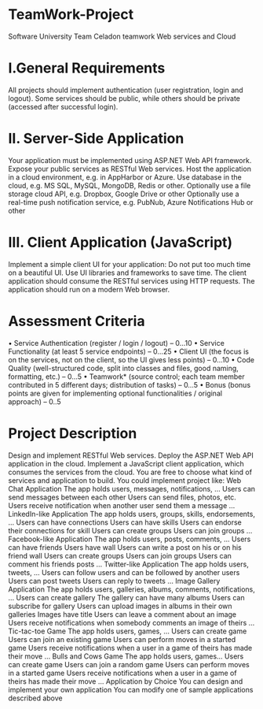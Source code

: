 # TeamWork-Project
Software University Team Celadon teamwork Web services and Cloud 

# I.General Requirements
All projects should implement authentication (user registration, login and logout). Some services should be public, while others should be private (accessed after successful login).

# II. Server-Side Application
Your application must be implemented using ASP.NET Web API framework.
Expose your public services as RESTful Web services.
Host the application in a cloud environment, e.g. in AppHarbor or Azure.
Use database in the cloud, e.g. MS SQL, MySQL, MongoDB, Redis or other.
Optionally use a file storage cloud API, e.g. Dropbox, Google Drive or other
Optionally use a real-time push notification service, e.g. PubNub, Azure Notifications Hub or other

# III. Client Application (JavaScript)
Implement a simple client UI for your application:
Do not put too much time on a beautiful UI.
Use UI libraries and frameworks to save time.
The client application should consume the RESTful services using HTTP requests.
The application should run on a modern Web browser.

# Assessment Criteria
• Service Authentication (register / login / logout) – 0…10
• Service Functionality (at least 5 service endpoints) – 0…25
• Client UI (the focus is on the services, not on the client, so the UI gives less points) – 0…10
• Code Quality (well-structured code, split into classes and files, good naming, formatting, etc.) – 0…5
• Teamwork* (source control; each team member contributed in 5 different days; distribution of tasks) – 0…5
• Bonus (bonus points are given for implementing optional functionalities / original approach) – 0..5

# Project Description
Design and implement RESTful Web services. Deploy the ASP.NET Web API application in the cloud. Implement a JavaScript client application, which consumes the services from the cloud.
You are free to choose what kind of services and application to build. You could implement project like:
Web Chat Application
The app holds users, messages, notifications, …
Users can send messages between each other
Users can send files, photos, etc.
Users receive notification when another user send them a message
…
LinkedIn-like Application
The app holds users, groups, skills, endorsements, …
Users can have connections
Users can have skills
Users can endorse their connections for skill
Users can create groups
Users can join groups
… 
Facebook-like Application
The app holds users, posts, comments, …
Users can have friends
Users have wall
Users can write a post on his or on his friend wall
Users can create groups
Users can join groups
Users can comment his friends posts
…
Twitter-like Application
The app holds users, tweets, …
Users can follow users and can be followed by another users
Users can post tweets
Users can reply to tweets
…
Image Gallery Application
The app holds users, galleries, albums, comments, notifications, …
Users can create gallery
The gallery can have many albums
Users can subscribe for gallery
Users can upload images in albums in their own galleries
Images have title
Users can leave a comment about an image
Users receive notifications when somebody comments an image of theirs
…
Tic-tac-toe Game
The app holds users, games, …
Users can create game
Users can join an existing game
Users can perform moves in a started game
Users receive notifications when a user in a game of theirs has made their move
…
Bulls and Cows Game
The app holds users, games…
Users can create game
Users can join a random game
Users can perform moves in a started game
Users receive notifications when a user in a game of theirs has made their move
…
Application by Choice
You can design and implement your own application
You can modify one of sample applications described above
